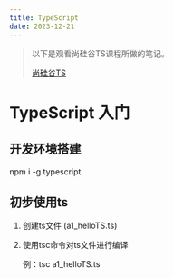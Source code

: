 ```yaml
---
title: TypeScript
date: 2023-12-21 
---
```


> 以下是观看尚硅谷TS课程所做的笔记。
>
> [尚硅谷TS](https://www.bilibili.com/video/BV1Xy4y1v7S2/?spm_id_from=333.337.search-card.all.click)

# TypeScript 入门

## 开发环境搭建

npm i -g typescript

## 初步使用ts

1.  创建ts文件 (a1_helloTS.ts)

2.  使用tsc命令对ts文件进行编译

    例：tsc a1_helloTS.ts

# 





